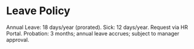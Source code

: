 # Leave Policy
Annual Leave: 18 days/year (prorated). Sick: 12 days/year. Request via HR Portal.
Probation: 3 months; annual leave accrues; subject to manager approval.
